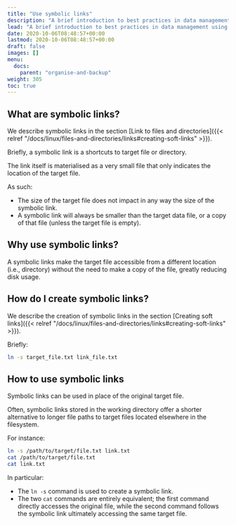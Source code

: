 ```yaml
---
title: "Use symbolic links"
description: "A brief introduction to best practices in data management using symbolic links."
lead: "A brief introduction to best practices in data management using symbolic links."
date: 2020-10-06T08:48:57+00:00
lastmod: 2020-10-06T08:48:57+00:00
draft: false
images: []
menu:
  docs:
    parent: "organise-and-backup"
weight: 305
toc: true
---
```


## What are symbolic links?

We describe symbolic links in the section
[Link to files and directories]({{< relref "/docs/linux/files-and-directories/links#creating-soft-links" >}}).

Briefly, a symbolic link is a shortcuts to target file or directory.

The link itself is materialised as a very small file that only
indicates the location of the target file.

As such:

- The size of the target file does not impact in any way
  the size of the symbolic link.
- A symbolic link will always be smaller than the target
  data file, or a copy of that file
  (unless the target file is empty).

## Why use symbolic links?

A symbolic links make the target file accessible from a different location
(i.e., directory) without the need to make a copy of the file, greatly
reducing disk usage.

## How do I create symbolic links?

We describe the creation of symbolic links in the section
[Creating soft links]({{< relref "/docs/linux/files-and-directories/links#creating-soft-links" >}}).

Briefly:

```bash
ln -s target_file.txt link_file.txt
```

## How to use symbolic links

Symbolic links can be used in place of the original target file.

Often, symbolic links stored in the working directory offer a shorter
alternative to longer file paths to target files located elsewhere
in the filesystem.

For instance:

```bash
ln -s /path/to/target/file.txt link.txt
cat /path/to/target/file.txt
cat link.txt
```

In particular:

- The `ln -s` command is used to create a symbolic link.
- The two `cat` commands are entirely equivalent;
  the first command directly accesses the original file,
  while the second command follows the symbolic link
  ultimately accessing the same target file.

<!-- Link definitions -->

